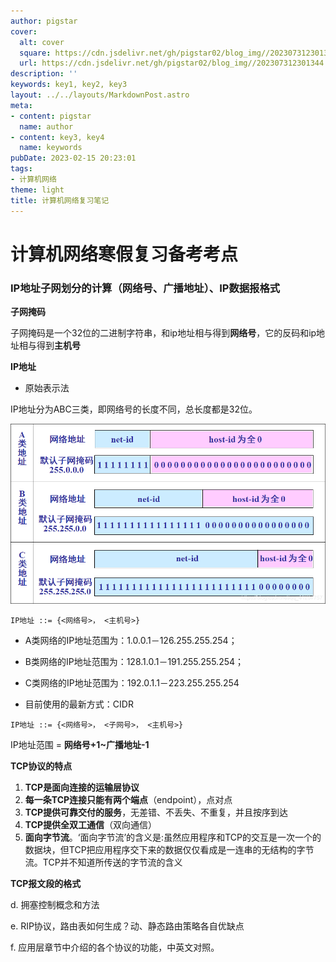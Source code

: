 ```yaml
---
author: pigstar
cover:
  alt: cover
  square: https://cdn.jsdelivr.net/gh/pigstar02/blog_img//202307312301344.jpeg
  url: https://cdn.jsdelivr.net/gh/pigstar02/blog_img//202307312301344.jpeg
description: ''
keywords: key1, key2, key3
layout: ../../layouts/MarkdownPost.astro
meta:
- content: pigstar
  name: author
- content: key3, key4
  name: keywords
pubDate: 2023-02-15 20:23:01
tags:
- 计算机网络 
theme: light
title: 计算机网络复习笔记
---
```


# 计算机网络寒假复习备考考点

### IP地址子网划分的计算（网络号、广播地址）、IP数据报格式

**子网掩码**

子网掩码是一个32位的二进制字符串，和ip地址相与得到**网络号**，它的反码和ip地址相与得到**主机号**

**IP地址**

- 原始表示法

IP地址分为ABC三类，即网络号的长度不同，总长度都是32位。

![在这里插入图片描述](https://raw.githubusercontent.com/pigstar02/blog_img/main/202302161204499.png)

```
IP地址 ::= {<网络号>， <主机号>}
```

- A类网络的IP地址范围为：1.0.0.1－126.255.255.254；

- B类网络的IP地址范围为：128.1.0.1－191.255.255.254；

- C类网络的IP地址范围为：192.0.1.1－223.255.255.254 

  

- 目前使用的最新方式：CIDR

```
IP地址 ::= {<网络号>， <子网号>， <主机号>}
```

IP地址范围 = **网络号+1~广播地址-1**

**TCP协议的特点**

1. **TCP是面向连接的运输层协议**
2. **每一条TCP连接只能有两个端点**（endpoint），点对点
3. **TCP提供可靠交付的服务**，无差错、不丢失、不重复，并且按序到达
4. **TCP提供全双工通信**（双向通信）
5. **面向字节流**。‘面向字节流’的含义是:虽然应用程序和TCP的交互是一次一个的数据块，但TCP把应用程序交下来的数据仅仅看成是一连串的无结构的字节流。TCP并不知道所传送的字节流的含义

**TCP报文段的格式**

d. 拥塞控制概念和方法

e. RIP协议，路由表如何生成？动、静态路由策略各自优缺点

f. 应用层章节中介绍的各个协议的功能，中英文对照。


